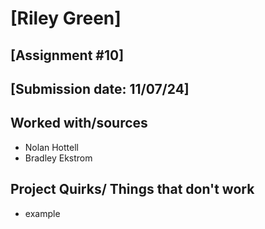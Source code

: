 # [Riley Green]
## [Assignment #10]
## [Submission date: 11/07/24]
## Worked with/sources
* Nolan Hottell
* Bradley Ekstrom
## Project Quirks/ Things that don't work
* example
